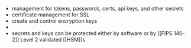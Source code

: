 - management for tokens, passwords, certs, api keys, and other secrets
- certificate management for SSL
- create and control encryption keys
-
- secrets and keys can be protected either by software or by [[FIPS 140-2]] Level 2 validated [[HSM]]s